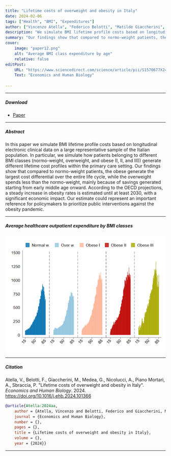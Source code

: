 ```yaml
---
title: "Lifetime costs of overweight and obesity in Italy"
date: 2024-02-06
tags: ["Health", "BMI", "Expenditures"]
author: ["Vincenzo Atella", "Federico Belotti", "Matilde Giaccherini", "Gerardo Medea", "Antonio Nicolucci", "Andrea Piano Mortari", "Paolo Sbraccia"]
description: "We simulate BMI lifetime profile costs based on longitudinal electronic clinical data on a large representative sample of the Italian population"
summary: "Our findings show that compared to normo-weight patients, the obese generate the largest cost differential over the entire life cycle, while the overweight spends less than the normo-weight, mainly because of savings generated starting from early middle age onward"
cover:
    image: "paper12.png"
    alt: "Average BMI class expenditure by age"
    relative: false
editPost:
    URL: "https://www.sciencedirect.com/science/article/pii/S1570677X24000182"
    Text: "Economics and Human Biology"

---
```


---

##### Download

+ [Paper](paper12.pdf)

---

##### Abstract

In this paper we simulate BMI lifetime profile costs based on longitudinal electronic clinical data on a large representative sample of the Italian population. In particular, we simulate how patients belonging to different BMI classes (normo-weight, overweight, and obese (I, II, and III)) generate different lifetime cost profiles within the primary care setting. Our findings show that compared to normo-weight patients, the obese generate the largest cost differential over the entire life cycle, while the overweight spends less than the normo-weight, mainly because of savings generated starting from early middle age onward. According to the OECD projections, a steady increase in obesity rates is estimated until at least 2030, with a significant economic impact. Our estimate could represent an important reference for policymakers to prioritize public interventions against the obesity pandemic.

---

##### Average healthcare outpatient expenditure by BMI classes

![](paper12.png)

---

##### Citation

Atella, V., Belotti, F., Giaccherini, M., Medea, G., Nicolucci, A., Piano Mortari, A., Sbraccia, P. "Lifetime costs of overweight and obesity in Italy". *Economics and Human Biology*. 2024. https://doi.org/10.1016/j.ehb.2024.101366


```BibTeX
@article{Atella:2024aa,
	author = {Atella, Vincenzo and Belotti, Federico and Giaccherini, Matilde and Medea, Gerardo and Nicolucci, Antonio and {Piano Mortari}, Andrea and Sbraccia, Paolo},
	journal = {Economics and Human Biology},
	number = {},
	pages = {},
	title = {Lifetime costs of overweight and obesity in Italy},
	volume = {},
	year = {2024}}
```


---
